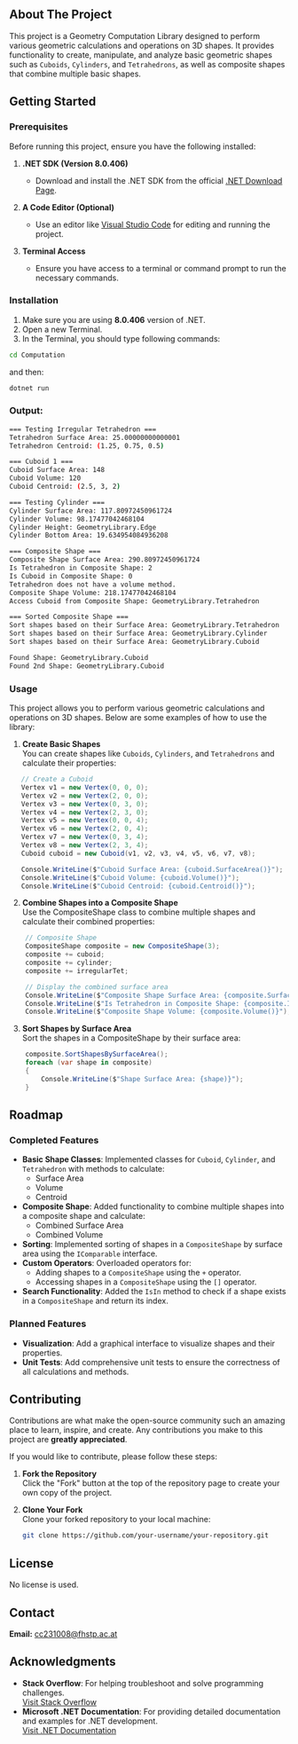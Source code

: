 ## About The Project
This project is a Geometry Computation Library designed to perform various geometric calculations and operations on 3D shapes. It provides functionality to create, manipulate, and analyze basic geometric shapes such as `Cuboids`, `Cylinders`, and `Tetrahedrons`, as well as composite shapes that combine multiple basic shapes.

## Getting Started 
### Prerequisites

Before running this project, ensure you have the following installed:
1. **.NET SDK (Version 8.0.406)**  
   - Download and install the .NET SDK from the official [.NET Download Page](https://dotnet.microsoft.com/download).

2. **A Code Editor (Optional)**  
   - Use an editor like [Visual Studio Code](https://code.visualstudio.com/) for editing and running the project.

3. **Terminal Access**  
   - Ensure you have access to a terminal or command prompt to run the necessary commands.
  
### Installation
1. Make sure you are using **8.0.406** version of .NET.
2. Open a new Terminal.
3. In the Terminal, you should type following commands: 
   
```bash
cd Computation
```
   and then:
```bash
dotnet run
```
   ### Output:
```bash
=== Testing Irregular Tetrahedron ===
Tetrahedron Surface Area: 25.00000000000001
Tetrahedron Centroid: (1.25, 0.75, 0.5)

=== Cuboid 1 ===
Cuboid Surface Area: 148
Cuboid Volume: 120
Cuboid Centroid: (2.5, 3, 2)

=== Testing Cylinder ===
Cylinder Surface Area: 117.80972450961724
Cylinder Volume: 98.17477042468104
Cylinder Height: GeometryLibrary.Edge
Cylinder Bottom Area: 19.634954084936208

=== Composite Shape ===
Composite Shape Surface Area: 290.80972450961724
Is Tetrahedron in Composite Shape: 2
Is Cuboid in Composite Shape: 0
Tetrahedron does not have a volume method.
Composite Shape Volume: 218.17477042468104
Access Cuboid from Composite Shape: GeometryLibrary.Tetrahedron

=== Sorted Composite Shape ===
Sort shapes based on their Surface Area: GeometryLibrary.Tetrahedron
Sort shapes based on their Surface Area: GeometryLibrary.Cylinder
Sort shapes based on their Surface Area: GeometryLibrary.Cuboid

Found Shape: GeometryLibrary.Cuboid
Found 2nd Shape: GeometryLibrary.Cuboid
```
### Usage
This project allows you to perform various geometric calculations and operations on 3D shapes. Below are some examples of how to use the library:

1. **Create Basic Shapes** <br>
   You can create shapes like `Cuboids`, `Cylinders`, and `Tetrahedrons` and calculate their properties:
```csharp
   // Create a Cuboid
   Vertex v1 = new Vertex(0, 0, 0);
   Vertex v2 = new Vertex(2, 0, 0);
   Vertex v3 = new Vertex(0, 3, 0);
   Vertex v4 = new Vertex(2, 3, 0);
   Vertex v5 = new Vertex(0, 0, 4);
   Vertex v6 = new Vertex(2, 0, 4);
   Vertex v7 = new Vertex(0, 3, 4);
   Vertex v8 = new Vertex(2, 3, 4);
   Cuboid cuboid = new Cuboid(v1, v2, v3, v4, v5, v6, v7, v8);

   Console.WriteLine($"Cuboid Surface Area: {cuboid.SurfaceArea()}");
   Console.WriteLine($"Cuboid Volume: {cuboid.Volume()}");
   Console.WriteLine($"Cuboid Centroid: {cuboid.Centroid()}");
```
2. **Combine Shapes into a Composite Shape** <br>
    Use the CompositeShape class to combine multiple shapes and calculate their combined properties:
```csharp
    // Composite Shape
    CompositeShape composite = new CompositeShape(3);
    composite += cuboid;
    composite += cylinder;
    composite += irregularTet;

    // Display the combined surface area
    Console.WriteLine($"Composite Shape Surface Area: {composite.SurfaceArea()}");
    Console.WriteLine($"Is Tetrahedron in Composite Shape: {composite.IsIn(irregularTet)}");
    Console.WriteLine($"Composite Shape Volume: {composite.Volume()}");
```

3. **Sort Shapes by Surface Area** <br>
    Sort the shapes in a CompositeShape by their surface area:
```csharp
    composite.SortShapesBySurfaceArea();
    foreach (var shape in composite)
    {
        Console.WriteLine($"Shape Surface Area: {shape)}");
    }
```
## Roadmap 

### Completed Features
- **Basic Shape Classes**: Implemented classes for `Cuboid`, `Cylinder`, and `Tetrahedron` with methods to calculate:
  - Surface Area
  - Volume
  - Centroid
- **Composite Shape**: Added functionality to combine multiple shapes into a composite shape and calculate:
  - Combined Surface Area
  - Combined Volume
- **Sorting**: Implemented sorting of shapes in a `CompositeShape` by surface area using the `IComparable` interface.
- **Custom Operators**: Overloaded operators for:
  - Adding shapes to a `CompositeShape` using the `+` operator.
  - Accessing shapes in a `CompositeShape` using the `[]` operator.
- **Search Functionality**: Added the `IsIn` method to check if a shape exists in a `CompositeShape` and return its index.

### Planned Features
- **Visualization**: Add a graphical interface to visualize shapes and their properties.
- **Unit Tests**: Add comprehensive unit tests to ensure the correctness of all calculations and methods.

## Contributing 
Contributions are what make the open-source community such an amazing place to learn, inspire, and create. Any contributions you make to this project are **greatly appreciated**.

If you would like to contribute, please follow these steps:

1. **Fork the Repository**  
   Click the "Fork" button at the top of the repository page to create your own copy of the project.

2. **Clone Your Fork**  
   Clone your forked repository to your local machine:
   ```bash
   git clone https://github.com/your-username/your-repository.git

## License 
No license is used.

## Contact
**Email:** cc231008@fhstp.ac.at

## Acknowledgments
- **Stack Overflow**: For helping troubleshoot and solve programming challenges.  
  [Visit Stack Overflow](https://stackoverflow.com/)
- **Microsoft .NET Documentation**: For providing detailed documentation and examples for .NET development.  
  [Visit .NET Documentation](https://learn.microsoft.com/en-us/dotnet/)
